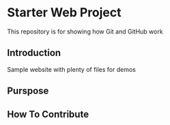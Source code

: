 # Starter Web Project

This repository is for showing how Git and GitHub work

## Introduction

Sample website with plenty of files for demos

## Purspose

## How To Contribute